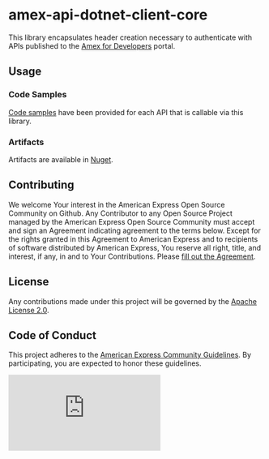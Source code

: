 # amex-api-dotnet-client-core

This library encapsulates header creation necessary to authenticate with APIs published to the [Amex for Developers](https://developer.americanexpress.com) portal.

## Usage

### Code Samples
[Code samples](samples) have been provided for each API that is callable via this library.

### Artifacts
Artifacts are available in [Nuget](https://nuget.org).

## Contributing
We welcome Your interest in the American Express Open Source Community on Github. Any Contributor to any Open Source Project managed by the American Express Open Source Community must accept and sign an Agreement indicating agreement to the terms below. Except for the rights granted in this Agreement to American Express and to recipients of software distributed by American Express, You reserve all right, title, and interest, if any, in and to Your Contributions. Please [fill out the Agreement](https://cla-assistant.io/americanexpress/).

## License
Any contributions made under this project will be governed by the [Apache License 2.0](https://github.com/americanexpress/amex-api-dotnet-client-core/blob/master/LICENSE.txt).

## Code of Conduct
This project adheres to the [American Express Community Guidelines](https://github.com/americanexpress/amex-api-dotnet-client-core/wiki/Code-of-Conduct). By participating, you are expected to honor these guidelines.

[![Analytics](https://ga-beacon.appspot.com/UA-85897603-1/amex-api-dotnet-client-core/README.md?useReferrer)](https://github.com/americanexpress/amex-api-dotnet-client-core)

